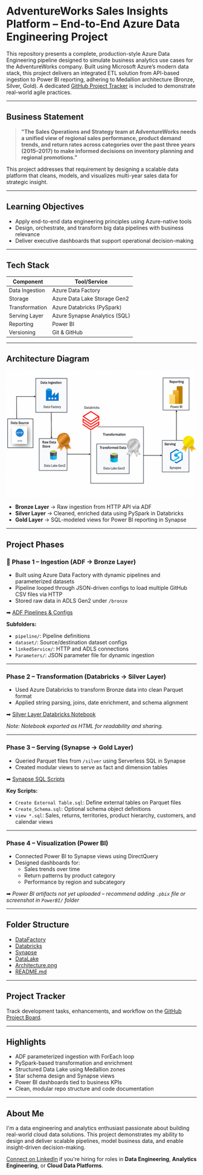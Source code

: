 # AdventureWorks Sales Insights Platform – End-to-End Azure Data Engineering Project

This repository presents a complete, production-style Azure Data Engineering pipeline designed to simulate business analytics use cases for the AdventureWorks company. Built using Microsoft Azure’s modern data stack, this project delivers an integrated ETL solution from API-based ingestion to Power BI reporting, adhering to Medallion architecture (Bronze, Silver, Gold). A dedicated [GitHub Project Tracker](https://github.com/users/PratikshaGund10/projects/2) is included to demonstrate real-world agile practices.

---

## Business Statement

> **"The Sales Operations and Strategy team at AdventureWorks needs a unified view of regional sales performance, product demand trends, and return rates across categories over the past three years (2015–2017) to make informed decisions on inventory planning and regional promotions."**

This project addresses that requirement by designing a scalable data platform that cleans, models, and visualizes multi-year sales data for strategic insight.

---

## Learning Objectives

- Apply end-to-end data engineering principles using Azure-native tools
- Design, orchestrate, and transform big data pipelines with business relevance
- Deliver executive dashboards that support operational decision-making

---

## Tech Stack

| Component      | Tool/Service                    |
|----------------|----------------------------------|
| Data Ingestion | Azure Data Factory              |
| Storage        | Azure Data Lake Storage Gen2    |
| Transformation | Azure Databricks (PySpark)      |
| Serving Layer  | Azure Synapse Analytics (SQL)   |
| Reporting      | Power BI                        |
| Versioning     | Git & GitHub                    |

---

## Architecture Diagram

![Azure Medallion Architecture](./Architecture.png)

- **Bronze Layer** → Raw ingestion from HTTP API via ADF  
- **Silver Layer** → Cleaned, enriched data using PySpark in Databricks  
- **Gold Layer** → SQL-modeled views for Power BI reporting in Synapse

---

## Project Phases

### 🔹 Phase 1 – Ingestion (ADF → Bronze Layer)
- Built using Azure Data Factory with dynamic pipelines and parameterized datasets
- Pipeline looped through JSON-driven configs to load multiple GitHub CSV files via HTTP
- Stored raw data in ADLS Gen2 under `/bronze`

➡ [ADF Pipelines & Configs](./DataFactory/Dynamic_support_live)

**Subfolders:**
- `pipeline/`: Pipeline definitions  
- `dataset/`: Source/destination dataset configs  
- `linkedService/`: HTTP and ADLS connections  
- `Parameters/`: JSON parameter file for dynamic ingestion

---

### Phase 2 – Transformation (Databricks → Silver Layer)
- Used Azure Databricks to transform Bronze data into clean Parquet format
- Applied string parsing, joins, date enrichment, and schema alignment

➡ [Silver Layer Databricks Notebook](./Databricks/Notebooks/Sliver%20Layer.html)

*Note: Notebook exported as HTML for readability and sharing.*

---

### Phase 3 – Serving (Synapse → Gold Layer)
- Queried Parquet files from `/silver` using Serverless SQL in Synapse
- Created modular views to serve as fact and dimension tables

➡ [Synapse SQL Scripts](./Synapse)

**Key Scripts:**
- `Create External Table.sql`: Define external tables on Parquet files  
- `Create_Schema.sql`: Optional schema object definitions  
- `view *.sql`: Sales, returns, territories, product hierarchy, customers, and calendar views

---

### Phase 4 – Visualization (Power BI)
- Connected Power BI to Synapse views using DirectQuery
- Designed dashboards for:
  - Sales trends over time
  - Return patterns by product category
  - Performance by region and subcategory

➡ *Power BI artifacts not yet uploaded – recommend adding `.pbix` file or screenshot in `PowerBI/` folder*

---

## Folder Structure

-  [DataFactory](./DataFactory/Dynamic_support_live)
-  [Databricks](./Databricks/Notebooks/Sliver%20Layer.html)
-  [Synapse](./Synapse)
-  [DataLake](./DataLake)
-  [Architecture.png](./Architecture.png)
-  [README.md](./README.md)


---

## Project Tracker

Track development tasks, enhancements, and workflow on the [GitHub Project Board](https://github.com/users/PratikshaGund10/projects/2).

---

## Highlights

-  ADF parameterized ingestion with ForEach loop  
-  PySpark-based transformation and enrichment  
-  Structured Data Lake using Medallion zones  
-  Star schema design and Synapse views  
-  Power BI dashboards tied to business KPIs  
-  Clean, modular repo structure and code documentation

---

## About Me

I'm a data engineering and analytics enthusiast passionate about building real-world cloud data solutions. This project demonstrates my ability to design and deliver scalable pipelines, model business data, and enable insight-driven decision-making.

[Connect on LinkedIn](https://www.linkedin.com/in/pratiksha-gund/) if you're hiring for roles in **Data Engineering**, **Analytics Engineering**, or **Cloud Data Platforms**.

